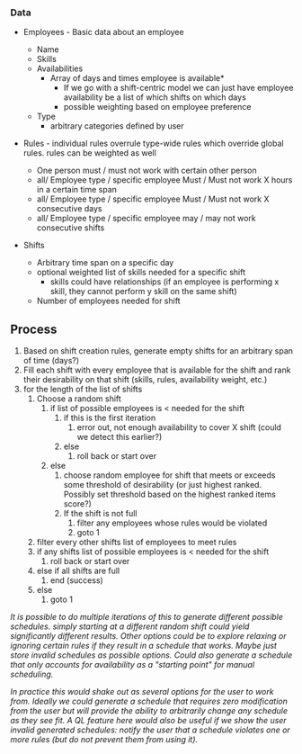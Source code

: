 ### Data
- Employees - Basic data about an employee
	- Name
	- Skills
	- Availabilities
		- Array of days and times employee is available*
			- If we go with a shift-centric model we can just have employee availability be a list of which shifts on which days
			- possible weighting  based on employee preference
	- Type
		- arbitrary categories defined by user
- Rules - individual rules overrule type-wide rules which override global rules. rules can be weighted as well
	- One person must / must not work with certain other person
	- all/ Employee type / specific employee Must / Must not work X hours in a certain time span
	- all/ Employee type / specific employee Must / Must not work X consecutive days
	- all/ Employee type / specific employee may / may not work consecutive shifts
		
- Shifts
	- Arbitrary time span on a specific day
	- optional weighted list of skills needed for a specific shift
		- skills could have relationships (if an employee is performing x skill, they cannot perform y skill on the same shift)
	- Number of employees needed for shift

## Process
1. Based on shift creation rules, generate empty shifts for an arbitrary span of time (days?)
2. Fill each shift with every employee that is available for the shift and rank their desirability on that shift (skills, rules, availability weight, etc.)
3. for the length of the list of shifts
	1. Choose a random shift 
		1. if list of possible employees is < needed for the shift 
			1. if this is the first iteration 
				1. error out, not enough availability to cover X shift (could we detect this earlier?)
			2. else
				1. roll back or start over
		2. else
			1. choose random employee for shift that meets or exceeds some threshold of desirability (or just highest ranked. Possibly set threshold based on the highest ranked items score?) 
			2. If the shift is not full
				1. filter any employees whose rules would be violated
				2. goto 1
	2. filter every other shifts list of employees to meet rules
	3. if any shifts list of possible employees is < needed for the shift 
		1. roll back or start over
	4. else if all shifts are full
		1. end (success)
	5. else
		1. goto 1

*It is possible to do multiple iterations of this to generate different possible schedules. simply starting at a different random shift could yield significantly different results. Other options could be to explore relaxing or ignoring certain rules if they result in a schedule that works. Maybe just store invalid schedules as possible options. Could also generate a schedule that only accounts for availability as a "starting point" for manual scheduling.*

*In practice this would shake out as several options for the user to work from. Ideally we could generate a schedule that requires zero modification from the user but will provide the ability to arbitrarily change any schedule as they see fit. A QL feature here would also be useful if we show the user invalid generated schedules: notify the user that a schedule violates one or more rules (but do not prevent them from using it).*